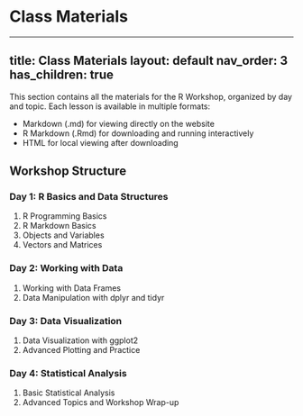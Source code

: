 # Class Materials

---
title: Class Materials
layout: default
nav_order: 3
has_children: true
---

This section contains all the materials for the R Workshop, organized by day and topic. Each lesson is available in multiple formats:
- Markdown (.md) for viewing directly on the website
- R Markdown (.Rmd) for downloading and running interactively
- HTML for local viewing after downloading

## Workshop Structure

### Day 1: R Basics and Data Structures
1. R Programming Basics
2. R Markdown Basics
3. Objects and Variables
4. Vectors and Matrices

### Day 2: Working with Data
1. Working with Data Frames
2. Data Manipulation with dplyr and tidyr

### Day 3: Data Visualization
1. Data Visualization with ggplot2
2. Advanced Plotting and Practice

### Day 4: Statistical Analysis
1. Basic Statistical Analysis
2. Advanced Topics and Workshop Wrap-up 